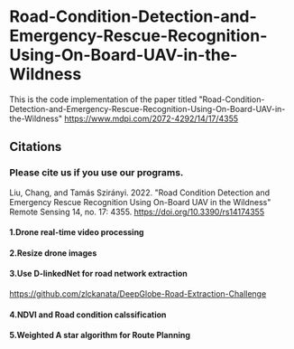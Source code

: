 # Road-Condition-Detection-and-Emergency-Rescue-Recognition-Using-On-Board-UAV-in-the-Wildness
This is the code implementation of the paper titled "Road-Condition-Detection-and-Emergency-Rescue-Recognition-Using-On-Board-UAV-in-the-Wildness" https://www.mdpi.com/2072-4292/14/17/4355

## Citations
### Please cite us if you use our programs.
Liu, Chang, and Tamás Szirányi. 2022. "Road Condition Detection and Emergency Rescue Recognition Using On-Board UAV in the Wildness" Remote Sensing 14, no. 17: 4355. https://doi.org/10.3390/rs14174355

#### 1.Drone real-time video processing 
#### 2.Resize drone images 
#### 3.Use D-linkedNet for road network extraction
https://github.com/zlckanata/DeepGlobe-Road-Extraction-Challenge 
#### 4.NDVI and Road condition calssification
#### 5.Weighted A star algorithm for Route Planning
